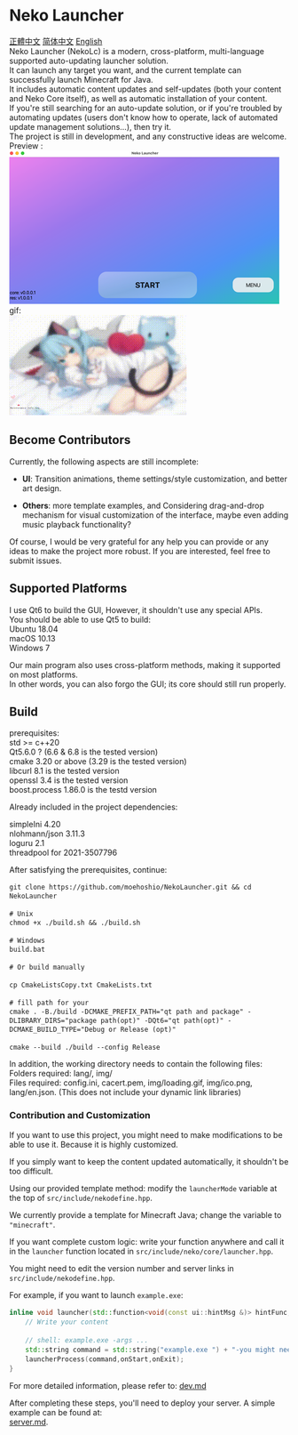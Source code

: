 # Neko Launcher

[正體中文](readme_zh_hant.md) [简体中文](readme_zh_hans.md) [English](readme.md)  
Neko Launcher (NekoLc) is a modern, cross-platform, multi-language supported auto-updating launcher solution.  
It can launch any target you want, and the current template can successfully launch Minecraft for Java.  
It includes automatic content updates and self-updates (both your content and Neko Core itself), as well as automatic installation of your content.  
If you're still searching for an auto-update solution, or if you're troubled by automating updates (users don't know how to operate, lack of automated update management solutions...), then try it.  
The project is still in development, and any constructive ideas are welcome.  
Preview :  
![img](resource/img/img1.png)  
gif:  
![img2](resource/img/img2.gif)  

## Become Contributors

Currently, the following aspects are still incomplete:

- **UI**: Transition animations, theme settings/style customization, and better art design.

- **Others**: more template examples, and Considering drag-and-drop mechanism for visual customization of the interface, maybe even adding music playback functionality?

Of course, I would be very grateful for any help you can provide or any ideas to make the project more robust. If you are interested, feel free to submit issues.

## Supported Platforms

I use Qt6 to build the GUI, However, it shouldn't use any special APIs.  
You should be able to use Qt5 to build:  
Ubuntu 18.04  
macOS 10.13  
Windows 7  

Our main program also uses cross-platform methods, making it supported on most platforms.  
In other words, you can also forgo the GUI; its core should still run properly.

## Build

prerequisites:  
std >= c++20  
Qt5.6.0 ? (6.6 & 6.8 is the tested version)  
cmake 3.20 or above (3.29 is the tested version)  
libcurl 8.1 is the tested version  
openssl 3.4 is the tested version  
boost.process 1.86.0 is the testd version  

Already included in the project dependencies:  

simpleIni 4.20  
nlohmann/json 3.11.3  
loguru 2.1  
threadpool for 2021-3507796

After satisfying the prerequisites, continue:

```shell
git clone https://github.com/moehoshio/NekoLauncher.git && cd NekoLauncher

# Unix
chmod +x ./build.sh && ./build.sh

# Windows
build.bat

# Or build manually

cp CmakeListsCopy.txt CmakeLists.txt

# fill path for your
cmake . -B./build -DCMAKE_PREFIX_PATH="qt path and package" -DLIBRARY_DIRS="package path(opt)" -DQt6="qt path(opt)" -DCMAKE_BUILD_TYPE="Debug or Release (opt)"

cmake --build ./build --config Release
```

In addition, the working directory needs to contain the following files:  
Folders required: lang/, img/  
Files required: config.ini, cacert.pem, img/loading.gif, img/ico.png, lang/en.json. (This does not include your dynamic link libraries)

### Contribution and Customization

If you want to use this project, you might need to make modifications to be able to use it. Because it is highly customized.  

If you simply want to keep the content updated automatically, it shouldn't be too difficult.

Using our provided template method: modify the `launcherMode` variable at the top of `src/include/nekodefine.hpp`.  

We currently provide a template for Minecraft Java; change the variable to `"minecraft"`.  

If you want complete custom logic: write your function anywhere and call it in the `launcher` function located in `src/include/neko/core/launcher.hpp`.  

You might need to edit the version number and server links in `src/include/nekodefine.hpp`.  

For example, if you want to launch `example.exe`:  

```cpp
inline void launcher(std::function<void(const ui::hintMsg &)> hintFunc,std::function<void()> onStart, std::function<void(int)> onExit) {
    // Write your content

    // shell: example.exe -args ...
    std::string command = std::string("example.exe ") + "-you might need some parameters " + "args...";
    launcherProcess(command,onStart,onExit);
}
```

For more detailed information, please refer to:
[dev.md](doc/dev.md)

After completing these steps, you'll need to deploy your server. A simple example can be found at:  
[server.md](doc/server.md).
